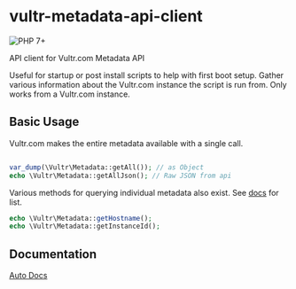 # vultr-metadata-api-client
![PHP 7+](https://img.shields.io/badge/PHP-7%2B-blue.svg?style=plastic)

API client for Vultr.com Metadata API

Useful for startup or post install scripts to help with first boot setup.  Gather various information about the Vultr.com instance the script is run from.  Only works from a Vultr.com instance.

## Basic Usage

Vultr.com makes the entire metadata available with a single call.
```php

var_dump(\Vultr\Metadata::getAll()); // as Object
echo \Vultr\Metadata::getAllJson(); // Raw JSON from api
```

Various methods for querying individual metadata also exist. See [docs](docs/README.md) for list.
```php
echo \Vultr\Metadata::getHostname();
echo \Vultr\Metadata::getInstanceId();
```

## Documentation
[Auto Docs](docs/README.md)